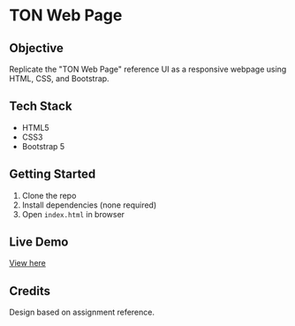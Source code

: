 # TON Web Page

## Objective

Replicate the "TON Web Page" reference UI as a responsive webpage using HTML, CSS, and Bootstrap.

## Tech Stack

- HTML5
- CSS3
- Bootstrap 5

## Getting Started

1. Clone the repo
2. Install dependencies (none required)
3. Open `index.html` in browser

## Live Demo

[View here](#) <!-- https://ton-web-page-iota.vercel.app/ -->

## Credits

Design based on assignment reference.
